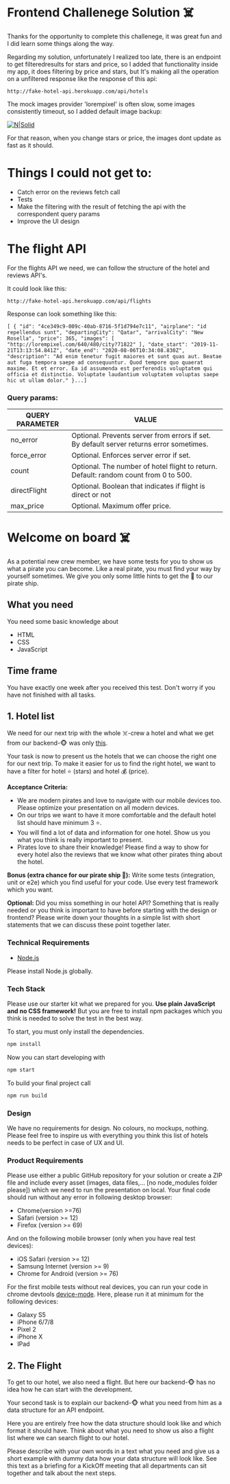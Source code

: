 

# Frontend Challenege Solution ☠️



Thanks for the opportunity to complete this challenege, it was great fun and I did learn some things along the way.

Regarding my solution, unfortunately I realized too late, there is an endpoint to get filteredresults for stars and price, so I added that functionality inside my app, it does filtering by price and stars, but It's making all the operation on a unfiltered response like the response of this api:

```
http://fake-hotel-api.herokuapp.com/api/hotels
```

The mock images provider 'lorempixel' is often slow, some images consistently timeout, so I added default image backup:

[![N|Solid](https://thumb2.holidaypirates.com/Heyb--pOABv6fdJUPfI5UDvkzLQ=/424x195/https://media.mv.urlaubspiraten.de/images/2019/11/5dd6574938114637411283sj5tm69i.jpg)]()

For that reason, when you change stars or price, the images dont update as fast as it should.

# Things I could not get to:

  - Catch error on the reviews fetch call
  - Tests
  - Make the filtering with the result of fetching the api with the correspondent query params
  - Improve the UI design

# The flight API

For the flights API we need, we can follow the structure of the hotel and reviews API's.

It could look like this:
```
http://fake-hotel-api.herokuapp.com/api/flights
```

Response can look something like this:
```
[ { "id": "4ce349c9-009c-40ab-8716-5f1d794e7c11", "airplane": "id repellendus sunt", "departingCity": "Qatar", "arrivalCity": "New Rosella", "price": 365, "images": [ "http://lorempixel.com/640/480/city?71822" ], "date_start": "2019-11-21T13:13:54.841Z", "date_end": "2020-08-06T10:34:08.830Z", "description": "Ad enim tenetur fugit maiores et sunt quas aut. Beatae aut fuga tempora saepe ad consequuntur. Quod tempore quo quaerat maxime. Et et error. Ea id assumenda est perferendis voluptatem qui officia et distinctio. Voluptate laudantium voluptatem voluptas saepe hic ut ullam dolor." }...]
```

### Query params:

| QUERY PARAMETER | VALUE |
| ------ | ------ |
| no_error | Optional. Prevents server from errors if set. By default server returns error sometimes. |
| force_error | Optional. Enforces server error if set. |
| count | Optional. The number of hotel flight to return. Default: random count from 0 to 500. |
| directFlight | Optional. Boolean that indicates if flight is direct or not |
| max_price | Optional. Maximum offer price.



# Welcome on board ☠️

As a potential new crew member, we have some tests for you to show us what a pirate you can become. Like a real pirate, you must find your way by yourself sometimes. We give you only some little hints to get the 🔑 to our pirate ship.

## What you need

You need some basic knowledge about

* HTML
* CSS
* JavaScript

## Time frame

You have exactly one week after you received this test. Don't worry if you have not finished with all tasks.

## 1. Hotel list

We need for our next trip with the whole ☠️-crew a hotel and what we get from our backend-🐵 was only [this](http://fake-hotel-api.herokuapp.com/).

Your task is now to present us the hotels that we can choose the right one for our next trip. To make it easier for us to find the right hotel, we want to have a filter for hotel ⭐ (stars) and hotel 💰 (price).

**Acceptance Criteria:**

* We are modern pirates and love to navigate with our mobile devices too. Please optimize your presentation on all modern devices.
* On our trips we want to have it more comfortable and the default hotel list should have minimum 3 ⭐.
* You will find a lot of data and information for one hotel. Show us you what you think is really important to present.
* Pirates love to share their knowledge! Please find a way to show for every hotel also the reviews that we know what other pirates thing about the hotel.

**Bonus (extra chance for our pirate ship 🔑):**
Write some tests (integration, unit or e2e) which you find useful for your code. Use every test framework which you want.

**Optional:**
Did you miss something in our hotel API? Something that is really needed or you think is important to have before starting with the design or frontend? Please write down your thoughts in a simple list with short statements that we can discuss these point together later.

### Technical Requirements

* [Node.js](https://nodejs.org/en/)

Please install Node.js globally.

### Tech Stack

Please use our starter kit what we prepared for you. __Use plain JavaScript and no CSS framework!__ But you are free to install npm packages which you think is needed to solve the test in the best way.

To start, you must only install the dependencies.

```bash
npm install
```

Now you can start developing with

```bash
npm start
```

To build your final project call

```bash
npm run build
```

### Design

We have no requirements for design. No colours, no mockups, nothing. Please feel free to inspire us with everything you think this list of hotels needs to be perfect in case of UX and UI.

### Product Requirements

Please use either a public GitHub repository for your solution or create a ZIP file and include every asset (images, data files,... [no node_modules folder please]) which we need to run the presentation on local. Your final code should run without any error in following desktop browser:

* Chrome(version >=76)
* Safari (version >= 12)
* Firefox (version >= 69)

And on the following mobile browser (only when you have real test devices):

* iOS Safari (version >= 12)
* Samsung Internet (version >= 9)
* Chrome for Android (version >= 76)

For the first mobile tests without real devices, you can run your code in chrome devtools [device-mode](https://developers.google.com/web/tools/chrome-devtools/device-mode). Here, please run it at minimum for the following devices:

* Galaxy S5
* iPhone 6/7/8
* Pixel 2
* iPhone X
* IPad

## 2. The Flight

To get to our hotel, we also need a flight. But here our backend-🐵 has no idea how he can start with the development.

Your second task is to explain our backend-🐵 what you need from him as a data structure for an API endpoint.

Here you are entirely free how the data structure should look like and which format it should have. Think about what you need to show us also a flight list where we can search flight to our hotel.

Please describe with your own words in a text what you need and give us a short example with dummy data how your data structure will look like. See this text as a briefing for a KickOff meeting that all departments can sit together and talk about the next steps.
